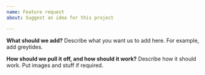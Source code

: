 ```yaml
---
name: Feature request
about: Suggest an idea for this project

---
```


**What should we add?**
Describe what you want us to add here. For example, add greytides.

**How should we pull it off, and how should it work?**
Describe how it should work. Put images and stuff if required.
